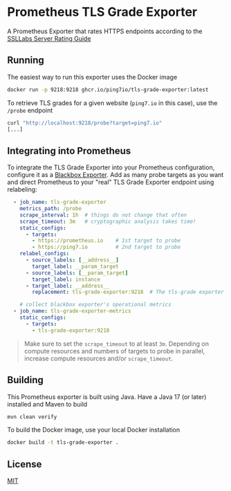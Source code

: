 
# Prometheus TLS Grade Exporter

A Prometheus Exporter that rates HTTPS endpoints according to the
[SSLLabs Server Rating Guide](https://github.com/ssllabs/research/wiki/SSL-Server-Rating-Guide)

## Running

The easiest way to run this exporter uses the Docker image

```bash
docker run -p 9218:9218 ghcr.io/ping7io/tls-grade-exporter:latest
```

To retrieve TLS grades for a given website (`ping7.io` in this case),
use the `/probe` endpoint

```bash
curl "http://localhost:9218/probe?target=ping7.io"
[...]
```

## Integrating into Prometheus

To integrate the TLS Grade Exporter into your Prometheus configuration,
configure it as a [Blackbox Exporter](https://github.com/prometheus/blackbox_exporter#prometheus-configuration). Add as many probe targets as
you want and direct Prometheus to your "real" TLS Grade Exporter endpoint
using relabeling:

```yaml
  - job_name: tls-grade-exporter
    metrics_path: /probe
    scrape_interval: 1h  # things do not change that often
    scrape_timeout: 3m   # cryptographic analysis takes time!
    static_configs:
      - targets:
        - https://prometheus.io    # 1st target to probe
        - https://ping7.io         # 2nd target to probe
    relabel_configs:
      - source_labels: [__address__]
        target_label: __param_target
      - source_labels: [__param_target]
        target_label: instance
      - target_label: __address__
        replacement: tls-grade-exporter:9218  # The tls-grade exporter's real hostname:port.

    # collect blackbox exporter's operational metrics
  - job_name: tls-grade-exporter-metrics
    static_configs:
      - targets:
        - tls-grade-exporter:9218
```

> Make sure to set the `scrape_timeout` to at least `3m`. Depending on compute
> resources and numbers of targets to probe in parallel, increase compute resources
> and/or `scrape_timeout`.

## Building

This Prometheus exporter is built using Java. Have a Java 17 (or later)
installed and Maven to build

```bash
mvn clean verify
```

To build the Docker image, use your local Docker installation

```bash
docker build -t tls-grade-exporter .
```
## License

[MIT](https://choosealicense.com/licenses/mit/)
